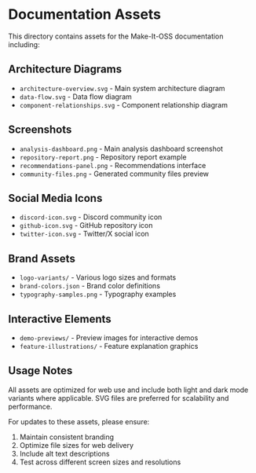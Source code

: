 # Documentation Assets

This directory contains assets for the Make-It-OSS documentation including:

## Architecture Diagrams
- `architecture-overview.svg` - Main system architecture diagram
- `data-flow.svg` - Data flow diagram
- `component-relationships.svg` - Component relationship diagram

## Screenshots
- `analysis-dashboard.png` - Main analysis dashboard screenshot
- `repository-report.png` - Repository report example
- `recommendations-panel.png` - Recommendations interface
- `community-files.png` - Generated community files preview

## Social Media Icons
- `discord-icon.svg` - Discord community icon
- `github-icon.svg` - GitHub repository icon
- `twitter-icon.svg` - Twitter/X social icon

## Brand Assets
- `logo-variants/` - Various logo sizes and formats
- `brand-colors.json` - Brand color definitions
- `typography-samples.png` - Typography examples

## Interactive Elements
- `demo-previews/` - Preview images for interactive demos
- `feature-illustrations/` - Feature explanation graphics

## Usage Notes

All assets are optimized for web use and include both light and dark mode variants where applicable. SVG files are preferred for scalability and performance.

For updates to these assets, please ensure:
1. Maintain consistent branding
2. Optimize file sizes for web delivery
3. Include alt text descriptions
4. Test across different screen sizes and resolutions
